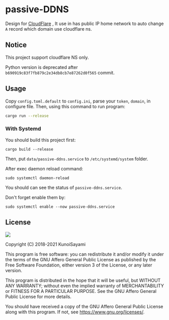 # passive-DDNS

Design for [CloudFlare](https://cloudflare.com) , It use in has public IP home network to auto change `A` record which domain use cloudflare ns.

## Notice

This project support cloudflare NS only. 

Python version is deprecated after `b690919c83f7fb879c2e34db8cb7e87262d0f565` commit.

## Usage

Copy `config.toml.default` to `config.ini`, parse your `token`, `domain`, in configure file. Then, using this command to run program:

```bash
cargo run --release
```

### With Systemd

You should build this project first:

```shell
cargo build --release
```

Then, put `data/passive-ddns.service` to `/etc/systemd/system` folder.

After exec daemon reload command:

```shell
sudo systemctl daemon-reload
```

You should can see the status of `passive-ddns.service`.

Don't forget enable them by:

```shell
sudo systemctl enable --now passive-ddns.service
```

## License

[![](https://www.gnu.org/graphics/agplv3-155x51.png)](https://www.gnu.org/licenses/agpl-3.0.txt)

Copyright (C) 2018-2021 KunoiSayami

This program is free software: you can redistribute it and/or modify it under the terms of the GNU Affero General Public License as published by the Free Software Foundation, either version 3 of the License, or any later version.

This program is distributed in the hope that it will be useful, but WITHOUT ANY WARRANTY; without even the implied warranty of MERCHANTABILITY or FITNESS FOR A PARTICULAR PURPOSE. See the GNU Affero General Public License for more details.

You should have received a copy of the GNU Affero General Public License along with this program. If not, see <https://www.gnu.org/licenses/>.
